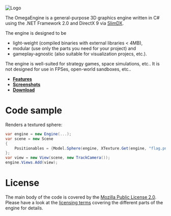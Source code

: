 ![Logo](http://omegaengine.de/images/logo.png)

The OmegaEngine is a general-purpose 3D graphics engine written in C# using the .NET Framework 2.0 and DirectX 9 via [SlimDX](http://slimdx.org/).

The engine is designed to be
 * light-weight (compiled binaries with external libraries < 4MB),
 * modular (use only the parts you need for your project) and
 * gameplay-agnostic (also suitable for visualization projecs, etc.).

The engine is well-suited for strategy games, space simulations, etc.. It is not designed for use in FPSes, open-world sandboxes, etc..

 * **[Features](Features)**
 * **[Screenshots](Screenshots)**
 * **[Download](Download)**

# Code sample #
Renders a textured sphere:
```csharp
var engine = new Engine(...);
var scene = new Scene
{
    Positionables = {Model.Sphere(engine, XTexture.Get(engine, "flag.png"))}
};
var view = new View(scene, new TrackCamera());
engine.Views.Add(view);
```

# License #
The main body of the code is covered by the [Mozilla Public License 2.0](http://www.mozilla.org/MPL/2.0/). Please have a look at the [licensing terms](License) covering the different parts of the engine for details.
